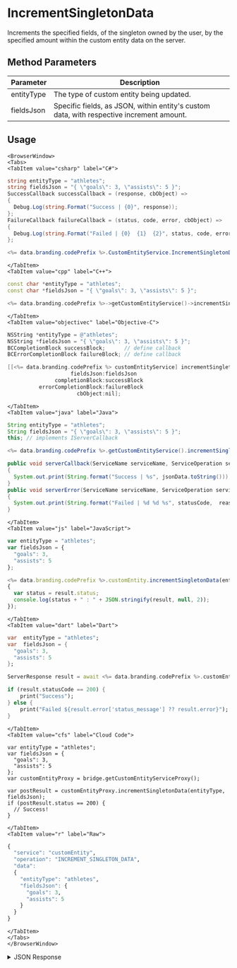 # IncrementSingletonData

Increments the specified fields, of the singleton owned by the user, by the specified amount within the custom entity data on the server.

<PartialServop service_name="customEntity" operation_name="INCREMENT_SINGLETON_DATA" />

## Method Parameters
Parameter | Description
--------- | -----------
entityType | The type of custom entity being updated.
fieldsJson | Specific fields, as JSON, within entity's custom data, with respective increment amount.

## Usage

```mdx-code-block
<BrowserWindow>
<Tabs>
<TabItem value="csharp" label="C#">
```

```csharp
string entityType = "athletes";
string fieldsJson = "{ \"goals\": 3, \"assists\": 5 }";
SuccessCallback successCallback = (response, cbObject) =>
{
  Debug.Log(string.Format("Success | {0}", response));
};
FailureCallback failureCallback = (status, code, error, cbObject) =>
{
  Debug.Log(string.Format("Failed | {0}  {1}  {2}", status, code, error));
};

<%= data.branding.codePrefix %>.CustomEntityService.IncrementSingletonData(entityType, fieldsJson, successCallback, failureCallback);
```

```mdx-code-block
</TabItem>
<TabItem value="cpp" label="C++">
```

```cpp
const char *entityType = "athletes";
const char *fieldsJson = "{ \"goals\": 3, \"assists\": 5 }";

<%= data.branding.codePrefix %>->getCustomEntityService()->incrementSingletonData(entityType, fieldsJson, this);
```

```mdx-code-block
</TabItem>
<TabItem value="objectivec" label="Objective-C">
```

```objectivec
NSString *entityType = @"athletes";
NSString *fieldsJson = "{ \"goals\": 3, \"assists\": 5 }";
BCCompletionBlock successBlock;      // define callback
BCErrorCompletionBlock failureBlock; // define callback

[[<%= data.branding.codePrefix %> customEntityService] incrementSingletonData:entityType
                    fieldsJson:fieldsJson
               completionBlock:successBlock
          errorCompletionBlock:failureBlock
                      cbObject:nil];
```

```mdx-code-block
</TabItem>
<TabItem value="java" label="Java">
```

```java
String entityType = "athletes";
String fieldsJson = "{ \"goals\": 3, \"assists\": 5 }";
this; // implements IServerCallback

<%= data.branding.codePrefix %>.getCustomEntityService().incrementSingletonData(entityType, fieldsJson, this);

public void serverCallback(ServiceName serviceName, ServiceOperation serviceOperation, JSONObject jsonData)
{
  System.out.print(String.format("Success | %s", jsonData.toString()));
}
public void serverError(ServiceName serviceName, ServiceOperation serviceOperation, int statusCode, int reasonCode, String jsonError)
{
  System.out.print(String.format("Failed | %d %d %s", statusCode,  reasonCode, jsonError.toString()));
}
```

```mdx-code-block
</TabItem>
<TabItem value="js" label="JavaScript">
```

```javascript
var entityType = "athletes";
var fieldsJson = {
  "goals": 3,
  "assists": 5
};

<%= data.branding.codePrefix %>.customEntity.incrementSingletonData(entityType, fieldsJson, result =>
{
  var status = result.status;
  console.log(status + " : " + JSON.stringify(result, null, 2));
});
```

```mdx-code-block
</TabItem>
<TabItem value="dart" label="Dart">
```

```dart
var  entityType = "athletes";
var  fieldsJson = {
  "goals": 3,
  "assists": 5
};

ServerResponse result = await <%= data.branding.codePrefix %>.customEntityService.incrementSingletonData(entityType:entityType, fieldsJson:fieldsJson);

if (result.statusCode == 200) {
    print("Success");
} else {
    print("Failed ${result.error['status_message'] ?? result.error}");
}
```

```mdx-code-block
</TabItem>
<TabItem value="cfs" label="Cloud Code">
```

```cfscript
var entityType = "athletes";
var fieldsJson = {
  "goals": 3,
  "assists": 5
};
var customEntityProxy = bridge.getCustomEntityServiceProxy();

var postResult = customEntityProxy.incrementSingletonData(entityType, fieldsJson);
if (postResult.status == 200) {
  // Success!
}
```

```mdx-code-block
</TabItem>
<TabItem value="r" label="Raw">
```

```r
{
  "service": "customEntity",
  "operation": "INCREMENT_SINGLETON_DATA",
  "data":
  {
    "entityType": "athletes",
    "fieldsJson": {
      "goals": 3,
      "assists": 5
    }
  }
}
```

```mdx-code-block
</TabItem>
</Tabs>
</BrowserWindow>
```

<details>
<summary>JSON Response</summary>

```json
{
  "data": {
    "timeToLive": null,
    "createdAt": 1663079696618,
    "data": {
      "goals": 5,
      "assists": 9
    },
    "entityType": "athletes",
    "entityId": "aab8cc93-0f7b-4f42-9072-2437fc12737f",
    "acl": {
      "other": 1
    },
    "ownerId": "f5a6f67b-efa8-494f-b17e-d0f7f4b1e71e",
    "version": 2,
    "expiresAt": null,
    "updatedAt": 1663079731601
  },
  "status": 200
}
```
</details>

